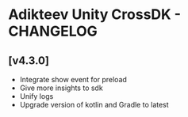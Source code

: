 # Adikteev Unity CrossDK - CHANGELOG

## [v4.3.0]

- Integrate show event for preload
- Give more insights to sdk
- Unify logs
- Upgrade version of kotlin and Gradle to latest